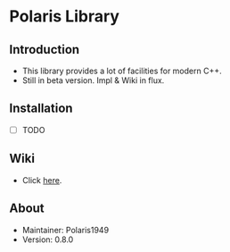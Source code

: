 # Polaris Library

## Introduction
- This library provides a lot of facilities for modern C++.
- Still in beta version. Impl & Wiki in flux.

## Installation
- [ ] TODO

## Wiki
- Click [here](https://polaris1949.github.io/wiki/polaris/).

## About
- Maintainer: Polaris1949
- Version: 0.8.0
